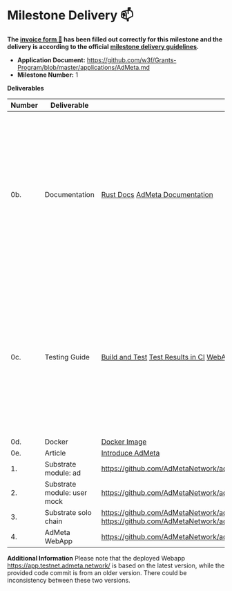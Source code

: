 # Milestone Delivery :mailbox:

**The [invoice form :pencil:](https://docs.google.com/forms/d/e/1FAIpQLSfmNYaoCgrxyhzgoKQ0ynQvnNRoTmgApz9NrMp-hd8mhIiO0A/viewform) has been filled out correctly for this milestone and the delivery is according to the official [milestone delivery guidelines](https://github.com/w3f/Grants-Program/blob/master/docs/milestone-deliverables-guidelines.md).**  

* **Application Document:** https://github.com/w3f/Grants-Program/blob/master/applications/AdMeta.md
* **Milestone Number:** 1


**Deliverables**

| Number | Deliverable | Link | Notes |
| ------------- | ------------- | ------------- |------------- |
| 0b. | Documentation | [Rust Docs](https://admetanetwork.github.io/admeta/) [AdMeta Documentation](https://docs.admeta.network/)| Rust docs are generated from the inline documentation, which can be also found in the source code. AdMeta documentation provides a guide to build and set up an AdMeta test network, and also there is a step-to-step guide for the AdMeta WebApp. | 
| 0c.  | Testing Guide	| [Build and Test](https://github.com/AdMetaNetwork/admeta#getting-started) [Test Results in CI](https://github.com/AdMetaNetwork/admeta/actions/workflows/rust.yml) [WebApp Guide](https://docs.admeta.network/guides/how-to-use-admeta-webapp) | In the README we described a build and unit test guide of AdMeta node. Also, unit test execution is integrated in CI. For a functional related test, the most convenient way is to use our WebApp by following the WebApp guide provided.  |
| 0d. | Docker | [Docker Image](https://hub.docker.com/repository/docker/h4n00/admeta) | |
| 0e. | Article | [Introduce AdMeta](https://medium.com/@admeta/admeta-an-internet-advertising-revolution-cee26f3421e7) ||
| 1. | Substrate module: ad	| https://github.com/AdMetaNetwork/admeta/tree/d133bce5adaa41dc2acffa8f10b63928d22751b4/pallets/ad |  |
| 2. | Substrate module: user mock	| https://github.com/AdMetaNetwork/admeta/tree/d133bce5adaa41dc2acffa8f10b63928d22751b4/pallets/user | |
| 3. | Substrate solo chain	| https://github.com/AdMetaNetwork/admeta/tree/d133bce5adaa41dc2acffa8f10b63928d22751b4/node https://github.com/AdMetaNetwork/admeta/tree/d133bce5adaa41dc2acffa8f10b63928d22751b4/runtime | |
| 4. | AdMeta WebApp | https://github.com/AdMetaNetwork/admeta-webapp/tree/cb198db390708e47b1a3fce2b36769d01509e890 | |




**Additional Information**
Please note that the deployed Webapp https://app.testnet.admeta.network/ is based on the latest version, while the provided code commit is from an older version. There could be inconsistency between these two versions.

